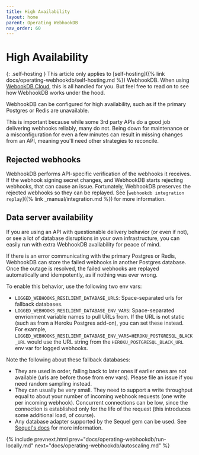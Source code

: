 ```yaml
---
title: High Availability
layout: home
parent: Operating WebhookDB
nav_order: 60
---
```


# High Availability

{: .self-hosting }
This article only applies to [self-hosting]({% link docs/operating-webhookdb/self-hosting.md %}) WebhookDB.
When using [WebookDB Cloud](https://webhookdb.com), this is all handled for you.
But feel free to read on to see how WebhookDB works under the hood.

WebhookDB can be configured for high availability, such as if the primary Postgres or Redis are unavailable.

This is important because while some 3rd party APIs do a good job delivering webhooks reliably, many do not.
Being down for maintenance or a misconfiguration for even a few minutes can result in missing changes from an API,
meaning you'll need other strategies to reconcile.

## Rejected webhooks

WebhookDB performs API-specific verification of the webhooks it receives. If the webhook signing secret changes,
and WebhookDB starts rejecting webhooks, that can cause an issue. Fortunately, WebhookDB preserves the rejected webhooks
so they can be replayed. See [`webhookdb integration replay`]({% link _manual/integration.md %}) for more information.

## Data server availability

If you are using an API with questionable delivery behavior (or even if not),
or see a lot of database disruptions in your own infrastructure,
you can easily run with extra WebhookDB availability for peace of mind.

If there is an error communicating with the primary Postgres or Redis,
WebhookDB can store the failed webhooks in another Postgres database. Once the outage is resolved,
the failed webhooks are replayed automatically and idempotently, as if nothing was ever wrong.

To enable this behavior, use the following two env vars:

- `LOGGED_WEBHOOKS_RESILIENT_DATABASE_URLS`: Space-separated urls for fallback databases.
- `LOGGED_WEBHOOKS_RESILIENT_DATABASE_ENV_VARS`: Space-separated envrionment variable names
  to pull URLs from. If the URL is not static (such as from a Heroku Postgres add-on),
  you can set these instead.
  For example, `LOGGED_WEBHOOKS_RESILIENT_DATABASE_ENV_VARS=HEROKU_POSTGRESQL_BLACK_URL`
  would use the URL string from the `HEROKU_POSTGRESQL_BLACK_URL` env var for logged webhooks.

Note the following about these fallback databases:

- They are used in order, falling back to later ones if earlier ones are not available
  (urls are before those from env vars). Please file an issue if you need random sampling instead.
- They can usually be very small. They need to support a write throughput equal to about your
  number of incoming webhook requests (one write per incoming webhook). Concurrent connections can be low,
  since the connection is established only for the life of the request
  (this introduces some additional load, of course).
- Any database adapter supported by the Sequel gem can be used.
  See [Sequel's docs](http://sequel.jeremyevans.net/rdoc/files/doc/opening_databases_rdoc.html)
  for more information.

{% include prevnext.html prev="docs/operating-webhookdb/run-locally.md" next="docs/operating-webhookdb/autoscaling.md" %}
